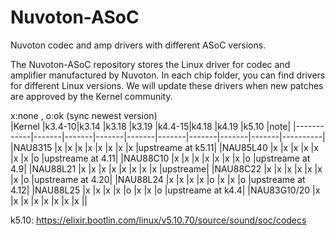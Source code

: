# Nuvoton-ASoC
Nuvoton codec and amp drivers with different ASoC versions.

The Nuvoton-ASoC repository stores the Linux driver for codec and amplifier manufactured by Nuvoton. In each chip folder, you can find drivers for different Linux versions. We will update these drivers when new patches are approved by the Kernel community.

x:none , o:ok (sync newest version)<br>
|Kernel      |k3.4-10|k3.14  |k3.18  |k3.19  |k4.4-15|k4.18  |k4.19  |k5.10  |note|
|------------|-------|-------|-------|-------|-------|-------|-------|-------|----------|
|NAU8315     |x      |x      |x      |x      |x      |x      |x      |x      |upstreame at k5.11|
|NAU85L40    |x      |x      |x      |x      |x      |x      |x      |o      |upstreame at 4.11|
|NAU88C10    |x      |x      |x      |x      |x      |x      |x      |o      |upstreame at 4.9|
|NAU88L21    |x      |x      |x      |x      |x      |x      |x      |x      |upstreame|
|NAU88C22    |x      |x      |x      |x      |x      |x      |x      |o      |upstreame at 4.20|
|NAU88L24    |x      |x      |x      |x      |o      |x      |x      |o      |upstreame at 4.12|
|NAU88L25    |x      |x      |x      |x      |o      |x      |x      |o      |upstreame at k4.4|
|NAU83G10/20 |x      |x      |x      |x      |x      |x      |x      |x      ||

k5.10: https://elixir.bootlin.com/linux/v5.10.70/source/sound/soc/codecs
